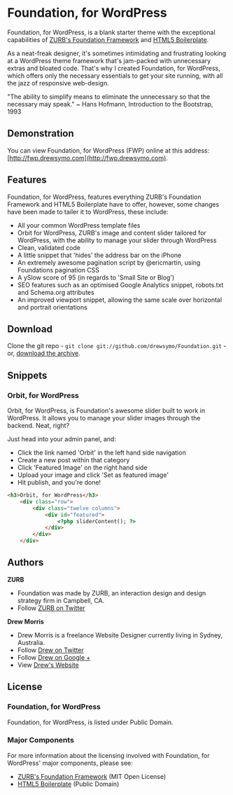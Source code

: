 # Foundation, for WordPress

Foundation, for WordPress, is a blank starter theme with the exceptional capabilities of [ZURB's Foundation Framework](http://foundation.zurb.com/) and [HTML5 Boilerplate](http://html5boilerplate.com/).

As a neat-freak designer, it's sometimes intimidating and frustrating looking at a WordPress theme framework that's jam-packed with unnecessary extras and bloated code. That's why I created Foundation, for WordPress, which offers only the necessary essentials to get your site running, with all the jazz of responsive web-design.

"The ability to simplify means to eliminate the unnecessary so that the necessary may speak." ~ Hans Hofmann, Introduction to the Bootstrap, 1993

## Demonstration

You can view Foundation, for WordPress (FWP) online at this address: [http://fwp.drewsymo.com](http://fwp.drewsymo.com).

## Features

Foundation, for WordPress, features everything ZURB's Foundation Framework and HTML5 Boilerplate have to offer, however, some changes have been made to tailer it to WordPress, these include:

* All your common WordPress template files
* Orbit for WordPress, ZURB's image and content slider tailored for WordPress, with the ability to manage your slider through WordPress
* Clean, validated code
* A little snippet that 'hides' the address bar on the iPhone
* An extremely awesome pagination script by @ericmartin, using Foundations pagination CSS
* A ySlow score of 95 (in regards to 'Small Site or Blog')
* SEO features such as an optimised Google Analytics snippet, robots.txt and Schema.org attributes
* An improved viewport snippet, allowing the same scale over horizontal and portrait orientations

## Download

Clone the git repo - `git clone git://github.com/drewsymo/Foundation.git` - or, [download the archive](https://github.com/drewsymo/Foundation/zipball/master). 

## Snippets

### Orbit, for WordPress

Orbit, for WordPress, is Foundation's awesome slider built to work in WordPress. It allows you to manage your slider images through the backend. Neat, right? 

Just head into your admin panel, and:

* Click the link named 'Orbit' in the left hand side navigation
* Create a new post within that category
* Click 'Featured Image' on the right hand side
* Upload your image and click 'Set as featured image'
* Hit publish, and you're done!

```HTML
<h3>Orbit, for WordPress</h3>
	<div class="row">
		<div class="twelve columns">
			<div id="featured"> 
				<?php sliderContent(); ?>
			</div>
		</div>
	</div>
```
## Authors

**ZURB**

+ Foundation was made by ZURB, an interaction design and design strategy firm in Campbell, CA.
+ Follow [ZURB on Twitter](http://twitter.com/#!/foundationzurb)

**Drew Morris**

+ Drew Morris is a freelance Website Designer currently living in Sydney, Australia.
+ Follow [Drew on Twitter](http://www.twitter.com/drewsymo)
+ Follow [Drew on Google +](https://plus.google.com/114153589610660530694?rel=author)
+ View [Drew's Website](http://www.drewsymo.com)

## License

### Foundation, for WordPress

Foundation, for WordPress, is listed under Public Domain.

### Major Components

For more information about the licensing involved with Foundation, for WordPress' major components, please see:

* [ZURB's Foundation Framework](http://foundation.zurb.com/) (MIT Open License)
* [HTML5 Boilerplate](http://html5boilerplate.com/) (Public Domain)

